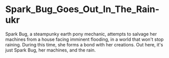 # Spark_Bug_Goes_Out_In_The_Rain-ukr
Spark Bug, a steampunky earth pony mechanic, attempts to salvage her machines from a house facing imminent flooding, in a world that won't stop raining. During this time, she forms a bond with her creations. Out here, it's just Spark Bug, her machines, and the rain.
